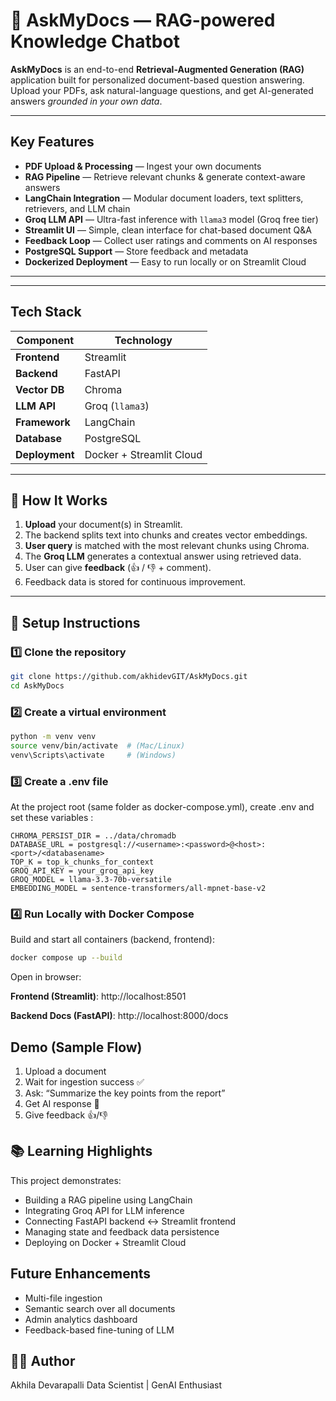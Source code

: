 # 🧠 AskMyDocs — RAG-powered Knowledge Chatbot

**AskMyDocs** is an end-to-end **Retrieval-Augmented Generation (RAG)** application built for personalized document-based question answering. Upload your PDFs, ask natural-language questions, and get AI-generated answers *grounded in your own data*.

---

## Key Features

- **PDF Upload & Processing** — Ingest your own documents  
- **RAG Pipeline** — Retrieve relevant chunks & generate context-aware answers  
- **LangChain Integration** — Modular document loaders, text splitters, retrievers, and LLM chain  
- **Groq LLM API** — Ultra-fast inference with `llama3` model (Groq free tier)  
- **Streamlit UI** — Simple, clean interface for chat-based document Q&A  
- **Feedback Loop** — Collect user ratings and comments on AI responses  
- **PostgreSQL Support** — Store feedback and metadata  
- **Dockerized Deployment** — Easy to run locally or on Streamlit Cloud

---


---

## Tech Stack

| Component | Technology |
|------------|-------------|
| **Frontend** | Streamlit |
| **Backend** | FastAPI |
| **Vector DB** | Chroma |
| **LLM API** | Groq (`llama3`) |
| **Framework** | LangChain |
| **Database** | PostgreSQL |
| **Deployment** | Docker + Streamlit Cloud |

---

## 🧠 How It Works

1. **Upload** your document(s) in Streamlit.  
2. The backend splits text into chunks and creates vector embeddings.  
3. **User query** is matched with the most relevant chunks using Chroma.  
4. The **Groq LLM** generates a contextual answer using retrieved data.  
5. User can give **feedback** (👍 / 👎 + comment).  
6. Feedback data is stored for continuous improvement.

---

## 🧰 Setup Instructions

### 1️⃣ Clone the repository
```bash
git clone https://github.com/akhidevGIT/AskMyDocs.git
cd AskMyDocs
```
### 2️⃣ Create a virtual environment
```bash
python -m venv venv
source venv/bin/activate  # (Mac/Linux)
venv\Scripts\activate     # (Windows)
```
### 3️⃣ Create a .env file

At the project root (same folder as docker-compose.yml), create .env and set these variables :
```
CHROMA_PERSIST_DIR = ../data/chromadb
DATABASE_URL = postgresql://<username>:<password>@<host>:<port>/<databasename>
TOP_K = top_k_chunks_for_context
GROQ_API_KEY = your_groq_api_key
GROQ_MODEL = llama-3.3-70b-versatile
EMBEDDING_MODEL = sentence-transformers/all-mpnet-base-v2

```
### 4️⃣ Run Locally with Docker Compose
Build and start all containers (backend, frontend):
```bash
docker compose up --build
```
Open in browser:

**Frontend (Streamlit)**: http://localhost:8501

**Backend Docs (FastAPI)**: http://localhost:8000/docs


## Demo (Sample Flow)

1. Upload a document
2. Wait for ingestion success ✅
3. Ask: “Summarize the key points from the report”
4. Get AI response 💬
5. Give feedback 👍/👎

## 📚 Learning Highlights

This project demonstrates:

- Building a RAG pipeline using LangChain
- Integrating Groq API for LLM inference
- Connecting FastAPI backend ↔ Streamlit frontend
- Managing state and feedback data persistence
- Deploying on Docker + Streamlit Cloud

## Future Enhancements

- Multi-file ingestion
- Semantic search over all documents
- Admin analytics dashboard
- Feedback-based fine-tuning of LLM

## 🧑‍💻 Author

Akhila Devarapalli
Data Scientist | GenAI Enthusiast








